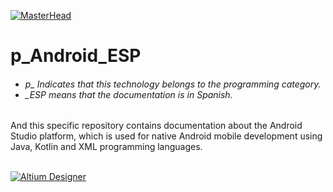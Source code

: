 [![MasterHead](http://dicer0.com/wp-content/uploads/2023/09/Android-di_cer0-Banner.png)](https://dicer0.com/#skills)
# p_Android_ESP
<h6 align="justify">
  <ul>
    <li>p_ Indicates that this technology belongs to the programming category.</li>
    <li>_ESP means that the documentation is in Spanish.</li>
  </ul>
</h6>
And this specific repository contains documentation about the Android Studio platform, which is used for native Android mobile development using Java, Kotlin and XML programming languages.</h6>
&nbsp;
<br/>
&nbsp;

[![Altium Designer](http://dicer0.com/wp-content/uploads/2023/10/p_Android-1.gif)](https://dicer0.com/#skills)
